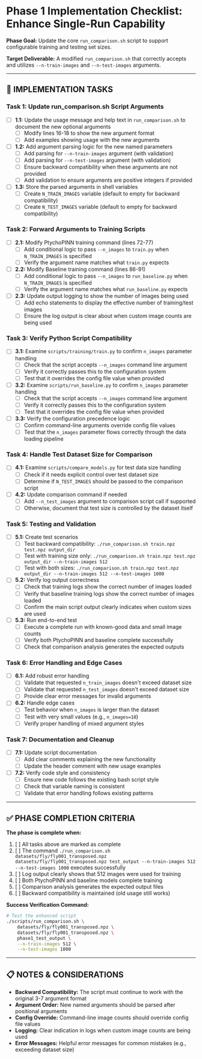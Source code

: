 # Phase 1 Implementation Checklist: Enhance Single-Run Capability

**Phase Goal:** Update the core `run_comparison.sh` script to support configurable training and testing set sizes.

**Target Deliverable:** A modified `run_comparison.sh` that correctly accepts and utilizes `--n-train-images` and `--n-test-images` arguments.

---

## 📝 **IMPLEMENTATION TASKS**

### **Task 1: Update run_comparison.sh Script Arguments**

- [ ] **1.1:** Update the usage message and help text in `run_comparison.sh` to document the new optional arguments
  - [ ] Modify lines 16-18 to show the new argument format
  - [ ] Add examples showing usage with the new arguments

- [ ] **1.2:** Add argument parsing logic for the new named parameters
  - [ ] Add parsing for `--n-train-images` argument (with validation)
  - [ ] Add parsing for `--n-test-images` argument (with validation)
  - [ ] Ensure backward compatibility when these arguments are not provided
  - [ ] Add validation to ensure arguments are positive integers if provided

- [ ] **1.3:** Store the parsed arguments in shell variables
  - [ ] Create `N_TRAIN_IMAGES` variable (default to empty for backward compatibility)
  - [ ] Create `N_TEST_IMAGES` variable (default to empty for backward compatibility)

### **Task 2: Forward Arguments to Training Scripts**

- [ ] **2.1:** Modify PtychoPINN training command (lines 72-77)
  - [ ] Add conditional logic to pass `--n_images` to `train.py` when `N_TRAIN_IMAGES` is specified
  - [ ] Verify the argument name matches what `train.py` expects

- [ ] **2.2:** Modify Baseline training command (lines 86-91)
  - [ ] Add conditional logic to pass `--n_images` to `run_baseline.py` when `N_TRAIN_IMAGES` is specified
  - [ ] Verify the argument name matches what `run_baseline.py` expects

- [ ] **2.3:** Update output logging to show the number of images being used
  - [ ] Add echo statements to display the effective number of training/test images
  - [ ] Ensure the log output is clear about when custom image counts are being used

### **Task 3: Verify Python Script Compatibility**

- [ ] **3.1:** Examine `scripts/training/train.py` to confirm `n_images` parameter handling
  - [ ] Check that the script accepts `--n_images` command line argument
  - [ ] Verify it correctly passes this to the configuration system
  - [ ] Test that it overrides the config file value when provided

- [ ] **3.2:** Examine `scripts/run_baseline.py` to confirm `n_images` parameter handling
  - [ ] Check that the script accepts `--n_images` command line argument  
  - [ ] Verify it correctly passes this to the configuration system
  - [ ] Test that it overrides the config file value when provided

- [ ] **3.3:** Verify the configuration precedence logic
  - [ ] Confirm command-line arguments override config file values
  - [ ] Test that the `n_images` parameter flows correctly through the data loading pipeline

### **Task 4: Handle Test Dataset Size for Comparison**

- [ ] **4.1:** Examine `scripts/compare_models.py` for test data size handling
  - [ ] Check if it needs explicit control over test dataset size
  - [ ] Determine if `N_TEST_IMAGES` should be passed to the comparison script

- [ ] **4.2:** Update comparison command if needed
  - [ ] Add `--n_test_images` argument to comparison script call if supported
  - [ ] Otherwise, document that test size is controlled by the dataset itself

### **Task 5: Testing and Validation**

- [ ] **5.1:** Create test scenarios
  - [ ] Test backward compatibility: `./run_comparison.sh train.npz test.npz output_dir`
  - [ ] Test with training size only: `./run_comparison.sh train.npz test.npz output_dir --n-train-images 512`
  - [ ] Test with both sizes: `./run_comparison.sh train.npz test.npz output_dir --n-train-images 512 --n-test-images 1000`

- [ ] **5.2:** Verify log output correctness
  - [ ] Check that training logs show the correct number of images loaded
  - [ ] Verify that baseline training logs show the correct number of images loaded
  - [ ] Confirm the main script output clearly indicates when custom sizes are used

- [ ] **5.3:** Run end-to-end test
  - [ ] Execute a complete run with known-good data and small image counts
  - [ ] Verify both PtychoPINN and baseline complete successfully
  - [ ] Check that comparison analysis generates the expected outputs

### **Task 6: Error Handling and Edge Cases**

- [ ] **6.1:** Add robust error handling
  - [ ] Validate that requested `n_train_images` doesn't exceed dataset size
  - [ ] Validate that requested `n_test_images` doesn't exceed dataset size
  - [ ] Provide clear error messages for invalid arguments

- [ ] **6.2:** Handle edge cases
  - [ ] Test behavior when `n_images` is larger than the dataset
  - [ ] Test with very small values (e.g., `n_images=10`)
  - [ ] Verify proper handling of mixed argument styles

### **Task 7: Documentation and Cleanup**

- [ ] **7.1:** Update script documentation
  - [ ] Add clear comments explaining the new functionality
  - [ ] Update the header comment with new usage examples

- [ ] **7.2:** Verify code style and consistency
  - [ ] Ensure new code follows the existing bash script style
  - [ ] Check that variable naming is consistent
  - [ ] Validate that error handling follows existing patterns

---

## ✅ **PHASE COMPLETION CRITERIA**

**The phase is complete when:**

1. [ ] All tasks above are marked as complete
2. [ ] The command `./run_comparison.sh datasets/fly/fly001_transposed.npz datasets/fly/fly001_transposed.npz test_output --n-train-images 512 --n-test-images 1000` executes successfully
3. [ ] Log output clearly shows that 512 images were used for training
4. [ ] Both PtychoPINN and baseline models complete training
5. [ ] Comparison analysis generates the expected output files
6. [ ] Backward compatibility is maintained (old usage still works)

**Success Verification Command:**
```bash
# Test the enhanced script
./scripts/run_comparison.sh \
    datasets/fly/fly001_transposed.npz \
    datasets/fly/fly001_transposed.npz \
    phase1_test_output \
    --n-train-images 512 \
    --n-test-images 1000
```

---

## 📋 **NOTES & CONSIDERATIONS**

- **Backward Compatibility:** The script must continue to work with the original 3-7 argument format
- **Argument Order:** New named arguments should be parsed after positional arguments
- **Config Override:** Command-line image counts should override config file values
- **Logging:** Clear indication in logs when custom image counts are being used
- **Error Messages:** Helpful error messages for common mistakes (e.g., exceeding dataset size)